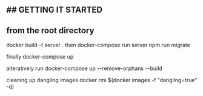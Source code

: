 ## ## GETTING IT STARTED


## from the root directory

docker build -t server .
then docker-compose run server npm run migrate

finally docker-compose up

alteratively run 
docker-compose up --remove-orphans --build

cleaning up dangling images
docker rmi $(docker images -f "dangling=true" -q)